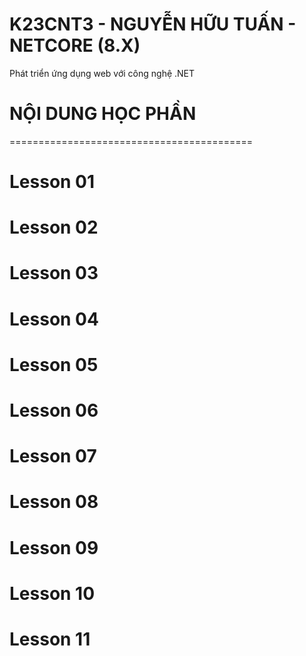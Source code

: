 # K23CNT3 - NGUYỄN HỮU TUẤN - NETCORE (8.X)
Phát triển ứng dụng web với công nghệ .NET
# NỘI DUNG HỌC PHẦN
==========================================
# Lesson 01


# Lesson 02


# Lesson 03


# Lesson 04


# Lesson 05


# Lesson 06


# Lesson 07


# Lesson 08


# Lesson 09


# Lesson 10


# Lesson 11

